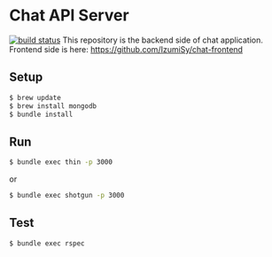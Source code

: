 # Chat API Server
[![build status](https://circleci.com/gh/IzumiSy/chat-api-server.svg?style=shield&circle-token=a8ab869724415d9d09f918fa716bf41a8ea45188)](https://circleci.com/gh/IzumiSy/chat-api-server)
This repository is the backend side of chat application.  
Frontend side is here: https://github.com/IzumiSy/chat-frontend
## Setup
```bash
$ brew update
$ brew install mongodb
$ bundle install
```

## Run
```bash
$ bundle exec thin -p 3000
```
or
```bash
$ bundle exec shotgun -p 3000
```

## Test
```bash
$ bundle exec rspec
```
